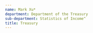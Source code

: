 ```yaml
---
name: Mark Xu*
department: Department of the Treasury
sub-department: Statistics of Income^
title: Treasury
---
```

